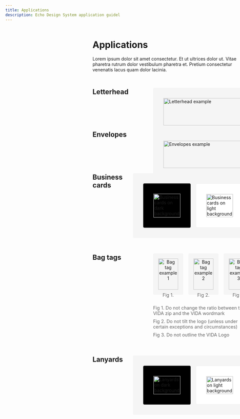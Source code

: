 ```yaml
---
title: Applications
description: Echo Design System application guidel
---
```


<div class="design-layout">
<div class="design-sidebar">
<design-sidebar />
</div>

<div class="design-content">

# Applications

Lorem ipsum dolor sit amet consectetur. Et ut ultrices dolor ut. Vitae pharetra rutrum dolor vestibulum pharetra et. Pretium consectetur venenatis lacus quam dolor lacinia.

<div class="applications-section">
  <div class="section-heading">
    <h2>Letterhead</h2>
  </div>
  <div class="section-content">
    <div class="application-showcase">
      <img src="/images/letterhead.svg" alt="Letterhead example" />
    </div>
  </div>
</div>

<div class="applications-section">
  <div class="section-heading">
    <h2>Envelopes</h2>
  </div>
  <div class="section-content">
    <div class="application-showcase">
      <img src="/images/envelopes.svg" alt="Envelopes example" />
    </div>
  </div>
</div>

<div class="applications-section">
  <div class="section-heading">
    <h2>Business cards</h2>
  </div>
  <div class="section-content">
    <div class="application-showcase">
      <div class="split-showcase">
        <div class="dark-bg">
          <img src="/images/business-cards-dark.svg" alt="Business cards on dark background" />
        </div>
        <div class="light-bg">
          <img src="/images/business-cards-light.svg" alt="Business cards on light background" />
        </div>
      </div>
    </div>
  </div>
</div>

<div class="applications-section">
  <div class="section-heading">
    <h2>Bag tags</h2>
  </div>
  <div class="section-content">
    <div class="grid-showcase">
      <div class="grid-examples">
        <div class="grid-item">
          <img src="/images/bag-tag-1.svg" alt="Bag tag example 1" />
          <span>Fig 1.</span>
        </div>
        <div class="grid-item">
          <img src="/images/bag-tag-2.svg" alt="Bag tag example 2" />
          <span>Fig 2.</span>
        </div>
        <div class="grid-item">
          <img src="/images/bag-tag-3.svg" alt="Bag tag example 3" />
          <span>Fig 3.</span>
        </div>
      </div>
      <div class="grid-notes">
        <p>Fig 1. Do not change the ratio between the VIDA zip and the VIDA wordmark</p>
        <p>Fig 2. Do not tilt the logo (unless under certain exceptions and circumstances)</p>
        <p>Fig 3. Do not outline the VIDA Logo</p>
      </div>
    </div>
  </div>
</div>

<div class="applications-section">
  <div class="section-heading">
    <h2>Lanyards</h2>
  </div>
  <div class="section-content">
    <div class="application-showcase">
      <div class="split-showcase">
        <div class="dark-bg">
          <img src="/images/lanyards-dark.svg" alt="Lanyards on dark background" />
        </div>
        <div class="light-bg">
          <img src="/images/lanyards-light.svg" alt="Lanyards on light background" />
        </div>
      </div>
    </div>
  </div>
</div>

</div>
</div>

<style>
.design-layout {
  display: flex;
  gap: 2rem;
}

.design-sidebar {
  width: 240px;
  flex-shrink: 0;
}

.design-content {
  flex: 1;
  max-width: 800px;
}

.applications-section {
  display: flex;
  gap: 2rem;
  margin: 3rem 0;
}

.section-heading {
  flex: 1;
}

.section-heading h2 {
  margin: 0;
}

.section-content {
  flex: 2;
}

.application-showcase {
  background: #f5f5f5;
  padding: 2rem;
  border-radius: 4px;
}

.application-showcase img {
  width: 100%;
  height: auto;
  display: block;
}

.split-showcase {
  display: grid;
  grid-template-columns: repeat(2, 1fr);
  gap: 1rem;
}

.dark-bg {
  background: #000;
  padding: 2rem;
  border-radius: 4px;
}

.light-bg {
  background: #fff;
  padding: 2rem;
  border-radius: 4px;
  border: 1px solid #eee;
}

.grid-examples {
  display: grid;
  grid-template-columns: repeat(3, 1fr);
  gap: 1rem;
  margin-bottom: 2rem;
}

.grid-item {
  background: #f5f5f5;
  padding: 1rem;
  border-radius: 4px;
  text-align: center;
}

.grid-item img {
  width: 100%;
  height: auto;
  margin-bottom: 0.5rem;
}

.grid-item span {
  font-size: 0.9rem;
  color: #666;
}

.grid-notes {
  color: #666;
  font-size: 0.9rem;
}

.grid-notes p {
  margin: 0.5rem 0;
}

@media (max-width: 768px) {
  .design-layout {
    flex-direction: column;
  }
  
  .design-sidebar {
    width: 100%;
  }

  .applications-section {
    flex-direction: column;
  }

  .section-heading {
    margin-bottom: 1rem;
  }

  .split-showcase {
    grid-template-columns: 1fr;
  }

  .grid-examples {
    grid-template-columns: repeat(2, 1fr);
  }
}
</style>
